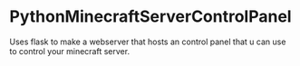 # PythonMinecraftServerControlPanel
Uses flask to make a webserver that hosts an control panel that u can use to control your minecraft server.
